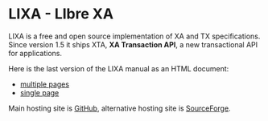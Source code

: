 # LIXA - LIbre XA

LIXA is a free and open source implementation of XA and TX specifications.
Since version 1.5 it ships XTA, **XA Transaction API**, a new transactional API for applications.

Here is the last version of the LIXA manual as an HTML document:

- [multiple pages](/manuals/html/index.html)
- [single page](/manuals/html/index_all_in_one.html)

Main hosting site is [GitHub](https://github.com/tiian/lixa), alternative hosting site is [SourceForge](https://sourceforge.net/projects/lixa/files/).
